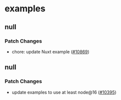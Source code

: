 # examples

## null

### Patch Changes

- chore: update Nuxt example ([#10869](https://github.com/khulnasoft-lab/devship/pull/10869))

## null

### Patch Changes

- update examples to use at least node@16 ([#10395](https://github.com/khulnasoft-lab/devship/pull/10395))

